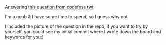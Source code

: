 Answering [this question from codefess twt](https://twitter.com/codingfess/status/1439220133512335365)

I'm a noob & I have some time to spend, so I guess why not

I included the picture of the question in the repo, if you want to try by yourself, you could see my initial commit where I wrote down the board and keywords for you;)
